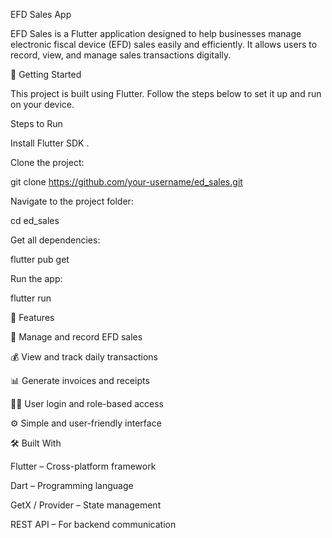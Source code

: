 EFD Sales App

EFD Sales is a Flutter application designed to help businesses manage electronic fiscal device (EFD) sales easily and efficiently.
It allows users to record, view, and manage sales transactions digitally.

🚀 Getting Started

This project is built using Flutter.
Follow the steps below to set it up and run on your device.

Steps to Run

Install Flutter SDK
.

Clone the project:

git clone https://github.com/your-username/ed_sales.git


Navigate to the project folder:

cd ed_sales


Get all dependencies:

flutter pub get


Run the app:

flutter run

📱 Features

🧾 Manage and record EFD sales

💰 View and track daily transactions

📊 Generate invoices and receipts

👨‍💼 User login and role-based access

⚙️ Simple and user-friendly interface

🛠️ Built With

Flutter – Cross-platform framework

Dart – Programming language

GetX / Provider – State management

REST API – For backend communication
